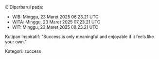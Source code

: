 ⏰ Diperbarui pada:
- WIB: Minggu, 23 Maret 2025 06.23.21 UTC
- WITA: Minggu, 23 Maret 2025 07.23.21 UTC
- WIT: Minggu, 23 Maret 2025 08.23.21 UTC

Kutipan Inspiratif:
"Success is only meaningful and enjoyable if it feels like your own."


Kategori: success

